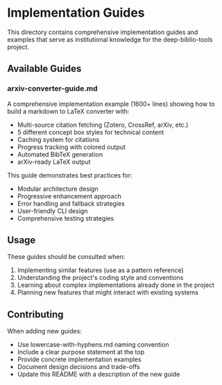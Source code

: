 # Implementation Guides

This directory contains comprehensive implementation guides and examples that serve as institutional knowledge for the deep-biblio-tools project.

## Available Guides

### arxiv-converter-guide.md
A comprehensive implementation example (1600+ lines) showing how to build a markdown to LaTeX converter with:
- Multi-source citation fetching (Zotero, CrossRef, arXiv, etc.)
- 5 different concept box styles for technical content
- Caching system for citations
- Progress tracking with colored output
- Automated BibTeX generation
- arXiv-ready LaTeX output

This guide demonstrates best practices for:
- Modular architecture design
- Progressive enhancement approach
- Error handling and fallback strategies
- User-friendly CLI design
- Comprehensive testing strategies

## Usage

These guides should be consulted when:
1. Implementing similar features (use as a pattern reference)
2. Understanding the project's coding style and conventions
3. Learning about complex implementations already done in the project
4. Planning new features that might interact with existing systems

## Contributing

When adding new guides:
- Use lowercase-with-hyphens.md naming convention
- Include a clear purpose statement at the top
- Provide concrete implementation examples
- Document design decisions and trade-offs
- Update this README with a description of the new guide
